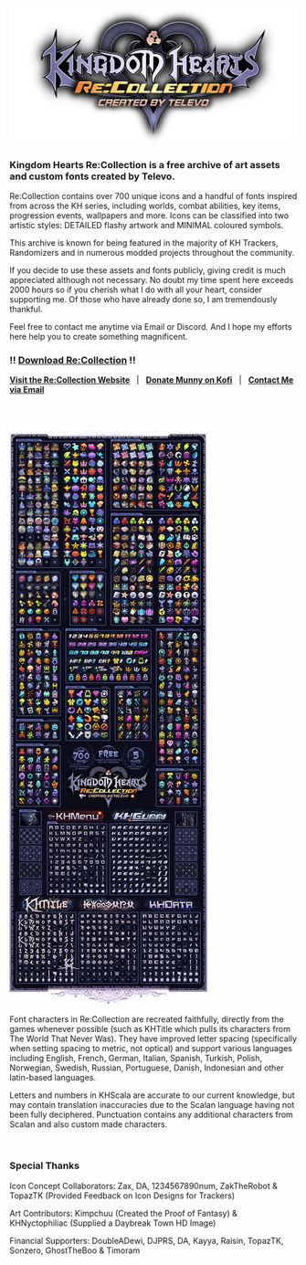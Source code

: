 ![](<Logo.png>)

### Kingdom Hearts Re:Collection is a free archive of art assets and custom fonts created by Televo.

Re:Collection contains over 700 unique icons and a handful of fonts inspired from across the KH series, including worlds, combat abilities, key items, progression events, wallpapers and more. Icons can be classified into two artistic styles: DETAILED flashy artwork and MINIMAL coloured symbols.

This archive is known for being featured in the majority of KH Trackers, Randomizers and in numerous modded projects throughout the community.

If you decide to use these assets and fonts publicly, giving credit is much appreciated although not necessary. No doubt my time spent here exceeds 2000 hours so if you cherish what I do with all your heart, consider supporting me. Of those who have already done so, I am tremendously thankful.

Feel free to contact me anytime via Email or Discord. And I hope my efforts here help you to create something magnificent.

### !! **[Download Re:Collection](https://github.com/Televo/kingdom-hearts-recollection/releases/download/v5.0/Kingdom-Hearts-ReCollection.zip)** !!

**[Visit the Re:Collection Website](https://televo.github.io/kingdom-hearts-recollection)** &nbsp; | &nbsp; **[Donate Munny on Kofi](https://ko-fi.com/televo)** &nbsp; | &nbsp; **[Contact Me via Email](mailto:televo.kh@gmail.com)**

<br>

![](<Preview.png>)

Font characters in Re:Collection are recreated faithfully, directly from the games whenever possible (such as KHTitle which pulls its characters from The World That Never Was). They have improved letter spacing (specifically when setting spacing to metric, not optical) and support various languages including English, French, German, Italian, Spanish, Turkish, Polish, Norwegian, Swedish, Russian, Portuguese, Danish, Indonesian and other latin-based languages.

Letters and numbers in KHScala are accurate to our current knowledge, but may contain translation inaccuracies due to the Scalan language having not been fully deciphered. Punctuation contains any additional characters from Scalan and also custom made characters.

<br>

### Special Thanks

Icon Concept Collaborators: Zax, DA, 1234567890num, ZakTheRobot & TopazTK (Provided Feedback on Icon Designs for Trackers)

Art Contributors: Kimpchuu (Created the Proof of Fantasy) & KHNyctophiliac (Supplied a Daybreak Town HD Image)

Financial Supporters: DoubleADewi, DJPRS, DA, Kayya, Raisin, TopazTK, Sonzero, GhostTheBoo & Timoram
